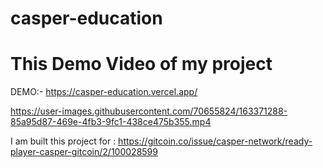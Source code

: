 # casper-education
# This Demo Video of my project
DEMO:- https://casper-education.vercel.app/



https://user-images.githubusercontent.com/70655824/163371288-85a95d87-469e-4fb3-9fc1-438ce475b355.mp4


I am built this project for : https://gitcoin.co/issue/casper-network/ready-player-casper-gitcoin/2/100028599
